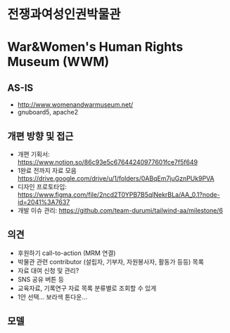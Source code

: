 # 전쟁과여성인권박물관
# War&Women's Human Rights Museum (WWM)

## AS-IS

- http://www.womenandwarmuseum.net/
- gnuboard5, apache2

## 개편 방향 및 접근

- 개편 기획서: https://www.notion.so/86c93e5c67644240977601fce7f5f649
- 1완료 전까지 자료 모음 https://drive.google.com/drive/u/1/folders/0ABqEm7juGznPUk9PVA
- 디자인 프로토타입: https://www.figma.com/file/2ncd2T0YPB7B5qlNekrBLa/AA_0.1?node-id=2041%3A7637
- 개발 이슈 관리: https://github.com/team-durumi/tailwind-aa/milestone/6

## 의견

- 후원하기 call-to-action (MRM 연결)
- 박물관 관련 contributor (설립자, 기부자, 자원봉사자, 활동가 등등) 목록
- 자료 대여 신청 및 관리?
- SNS 공유 버튼 등
- 교육자료, 기록연구 자료 목록 분류별로 조회할 수 있게
- 1안 선택... 보라색 톤다운...

## 모델

